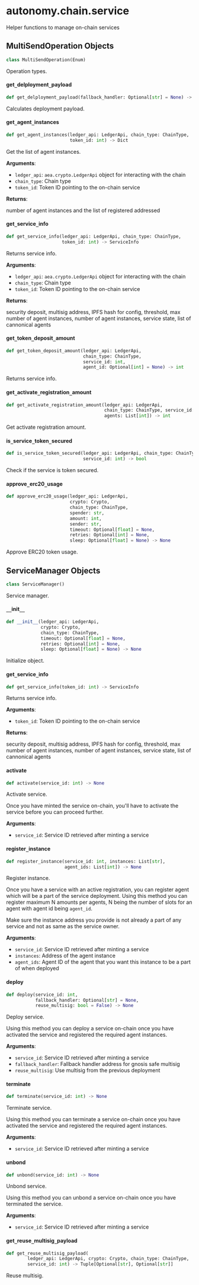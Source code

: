 <a id="autonomy.chain.service"></a>

# autonomy.chain.service

Helper functions to manage on-chain services

<a id="autonomy.chain.service.MultiSendOperation"></a>

## MultiSendOperation Objects

```python
class MultiSendOperation(Enum)
```

Operation types.

<a id="autonomy.chain.service.get_delployment_payload"></a>

#### get`_`delployment`_`payload

```python
def get_delployment_payload(fallback_handler: Optional[str] = None) -> str
```

Calculates deployment payload.

<a id="autonomy.chain.service.get_agent_instances"></a>

#### get`_`agent`_`instances

```python
def get_agent_instances(ledger_api: LedgerApi, chain_type: ChainType,
                        token_id: int) -> Dict
```

Get the list of agent instances.

**Arguments**:

- `ledger_api`: `aea.crypto.LedgerApi` object for interacting with the chain
- `chain_type`: Chain type
- `token_id`: Token ID pointing to the on-chain service

**Returns**:

number of agent instances and the list of registered addressed

<a id="autonomy.chain.service.get_service_info"></a>

#### get`_`service`_`info

```python
def get_service_info(ledger_api: LedgerApi, chain_type: ChainType,
                     token_id: int) -> ServiceInfo
```

Returns service info.

**Arguments**:

- `ledger_api`: `aea.crypto.LedgerApi` object for interacting with the chain
- `chain_type`: Chain type
- `token_id`: Token ID pointing to the on-chain service

**Returns**:

security deposit, multisig address, IPFS hash for config,
threshold, max number of agent instances, number of agent instances,
service state, list of cannonical agents

<a id="autonomy.chain.service.get_token_deposit_amount"></a>

#### get`_`token`_`deposit`_`amount

```python
def get_token_deposit_amount(ledger_api: LedgerApi,
                             chain_type: ChainType,
                             service_id: int,
                             agent_id: Optional[int] = None) -> int
```

Returns service info.

<a id="autonomy.chain.service.get_activate_registration_amount"></a>

#### get`_`activate`_`registration`_`amount

```python
def get_activate_registration_amount(ledger_api: LedgerApi,
                                     chain_type: ChainType, service_id: int,
                                     agents: List[int]) -> int
```

Get activate registration amount.

<a id="autonomy.chain.service.is_service_token_secured"></a>

#### is`_`service`_`token`_`secured

```python
def is_service_token_secured(ledger_api: LedgerApi, chain_type: ChainType,
                             service_id: int) -> bool
```

Check if the service is token secured.

<a id="autonomy.chain.service.approve_erc20_usage"></a>

#### approve`_`erc20`_`usage

```python
def approve_erc20_usage(ledger_api: LedgerApi,
                        crypto: Crypto,
                        chain_type: ChainType,
                        spender: str,
                        amount: int,
                        sender: str,
                        timeout: Optional[float] = None,
                        retries: Optional[int] = None,
                        sleep: Optional[float] = None) -> None
```

Approve ERC20 token usage.

<a id="autonomy.chain.service.ServiceManager"></a>

## ServiceManager Objects

```python
class ServiceManager()
```

Service manager.

<a id="autonomy.chain.service.ServiceManager.__init__"></a>

#### `__`init`__`

```python
def __init__(ledger_api: LedgerApi,
             crypto: Crypto,
             chain_type: ChainType,
             timeout: Optional[float] = None,
             retries: Optional[int] = None,
             sleep: Optional[float] = None) -> None
```

Initialize object.

<a id="autonomy.chain.service.ServiceManager.get_service_info"></a>

#### get`_`service`_`info

```python
def get_service_info(token_id: int) -> ServiceInfo
```

Returns service info.

**Arguments**:

- `token_id`: Token ID pointing to the on-chain service

**Returns**:

security deposit, multisig address, IPFS hash for config,
threshold, max number of agent instances, number of agent instances,
service state, list of cannonical agents

<a id="autonomy.chain.service.ServiceManager.activate"></a>

#### activate

```python
def activate(service_id: int) -> None
```

Activate service.

Once you have minted the service on-chain, you'll have to activate the service
before you can proceed further.

**Arguments**:

- `service_id`: Service ID retrieved after minting a service

<a id="autonomy.chain.service.ServiceManager.register_instance"></a>

#### register`_`instance

```python
def register_instance(service_id: int, instances: List[str],
                      agent_ids: List[int]) -> None
```

Register instance.

Once you have a service with an active registration, you can register agent
which will be a part of the service deployment. Using this method you can
register maximum N amounts per agents, N being the number of slots for an agent
with agent id being `agent_id`.

Make sure the instance address you provide is not already a part of any service
and not as same as the service owner.

**Arguments**:

- `service_id`: Service ID retrieved after minting a service
- `instances`: Address of the agent instance
- `agent_ids`: Agent ID of the agent that you want this instance to be a part
of when deployed

<a id="autonomy.chain.service.ServiceManager.deploy"></a>

#### deploy

```python
def deploy(service_id: int,
           fallback_handler: Optional[str] = None,
           reuse_multisig: bool = False) -> None
```

Deploy service.

Using this method you can deploy a service on-chain once you have activated
the service and registered the required agent instances.

**Arguments**:

- `service_id`: Service ID retrieved after minting a service
- `fallback_handler`: Fallback handler address for gnosis safe multisig
- `reuse_multisig`: Use multisig from the previous deployment

<a id="autonomy.chain.service.ServiceManager.terminate"></a>

#### terminate

```python
def terminate(service_id: int) -> None
```

Terminate service.

Using this method you can terminate a service on-chain once you have activated
the service and registered the required agent instances.

**Arguments**:

- `service_id`: Service ID retrieved after minting a service

<a id="autonomy.chain.service.ServiceManager.unbond"></a>

#### unbond

```python
def unbond(service_id: int) -> None
```

Unbond service.

Using this method you can unbond a service on-chain once you have terminated
the service.

**Arguments**:

- `service_id`: Service ID retrieved after minting a service

<a id="autonomy.chain.service.get_reuse_multisig_payload"></a>

#### get`_`reuse`_`multisig`_`payload

```python
def get_reuse_multisig_payload(
        ledger_api: LedgerApi, crypto: Crypto, chain_type: ChainType,
        service_id: int) -> Tuple[Optional[str], Optional[str]]
```

Reuse multisig.

